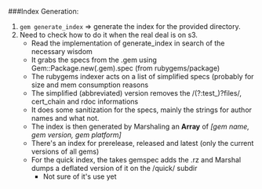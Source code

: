 ###Index Generation:

1.  `gem generate_index` => generate the index for the provided directory.
2.  Need to check how to do it when the real deal is on s3.
    + Read the implementation of generate_index in search of the necessary wisdom
    - It grabs the specs from the .gem using Gem::Package.new(.gem).spec (from rubygems/package)
    - The rubygems indexer acts on a list of simplified specs (probably for size and mem consumption reasons
    - The simplified (abbreviated) version removes the /(?:test_)?files/, cert_chain and rdoc informations
    - It does some sanitization for the specs, mainly the strings for author names and what not.
    - The index is then generated by Marshaling an **Array** of _[gem name, gem version, gem platform]_
    - There's an index for prerelease, released and latest (only the current versions of all gems)
    - For the quick index, the takes gemspec adds the .rz and Marshal dumps a deflated version of it on the /quick/ subdir
        + Not sure of it's use yet
